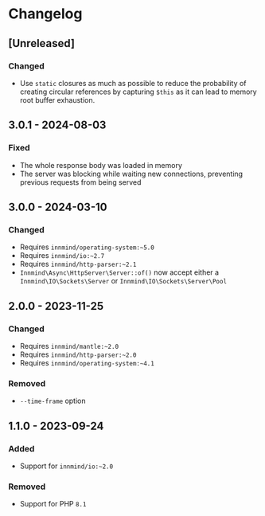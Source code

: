 # Changelog

## [Unreleased]

### Changed

- Use `static` closures as much as possible to reduce the probability of creating circular references by capturing `$this` as it can lead to memory root buffer exhaustion.

## 3.0.1 - 2024-08-03

### Fixed

- The whole response body was loaded in memory
- The server was blocking while waiting new connections, preventing previous requests from being served

## 3.0.0 - 2024-03-10

### Changed

- Requires `innmind/operating-system:~5.0`
- Requires `innmind/io:~2.7`
- Requires `innmind/http-parser:~2.1`
- `Innmind\Async\HttpServer\Server::of()` now accept either a `Innmind\IO\Sockets\Server` or `Innmind\IO\Sockets\Server\Pool`

## 2.0.0 - 2023-11-25

### Changed

- Requires `innmind/mantle:~2.0`
- Requires `innmind/http-parser:~2.0`
- Requires `innmind/operating-system:~4.1`

### Removed

- `--time-frame` option

## 1.1.0 - 2023-09-24

### Added

- Support for `innmind/io:~2.0`

### Removed

- Support for PHP `8.1`
